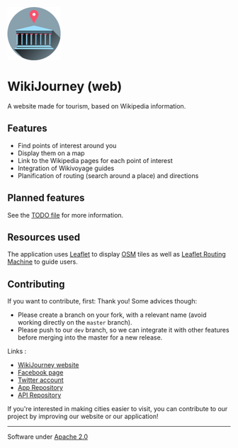 ![wikijourney.logo](images/design/wj_logos/logo_small.png)

# WikiJourney (web)

A website made for tourism, based on Wikipedia information.

## Features
 - Find points of interest around you
 - Display them on a map
 - Link to the Wikipedia pages for each point of interest
 - Integration of Wikivoyage guides
 - Planification of routing (search around a place) and directions

## Planned features
 See the [TODO file](TODO.md) for more information.

## Resources used

The application uses [Leaflet](http://leafletjs.com/) to display [OSM](http://www.openstreetmap.org) tiles as well as [Leaflet Routing Machine](http://www.liedman.net/leaflet-routing-machine/) to guide users. 

## Contributing
If you want to contribute, first: Thank you! Some advices though:
 - Please create a branch on your fork, with a relevant name (avoid working directly on the `master` branch).
 - Please push to our `dev` branch, so we can integrate it with other features before merging into the master for a new release.
 
Links :
- [WikiJourney website](http://wikijourney.eu)
- [Facebook page](https://www.facebook.com/WikiJourney)
- [Twitter account](https://twitter.com/WikiJourney)
- [App Repository](https://github.com/WikiJourney/wikijourney_app/)
- [API Repository](https://github.com/WikiJourney/wikijourney_api/)

If you're interested in making cities easier to visit, you can contribute to our project by improving our website or our application!

-----------
Software under [Apache 2.0](https://www.apache.org/licenses/LICENSE-2.0.html)
